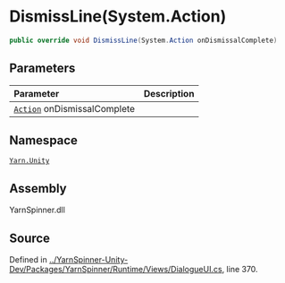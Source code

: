 # DismissLine\(System.Action\)

```csharp
public override void DismissLine(System.Action onDismissalComplete)
```

## Parameters

| Parameter | Description |
| :--- | :--- |
| [`Action`](https://docs.microsoft.com/dotnet/api/System.Action) onDismissalComplete |  |

## Namespace

[`Yarn.Unity`](../)

## Assembly

YarnSpinner.dll

## Source

Defined in [../YarnSpinner-Unity-Dev/Packages/YarnSpinner/Runtime/Views/DialogueUI.cs](https://github.com/YarnSpinnerTool/YarnSpinner-Unity//blob/develop/Runtime/Views/DialogueUI.cs#L370), line 370.

